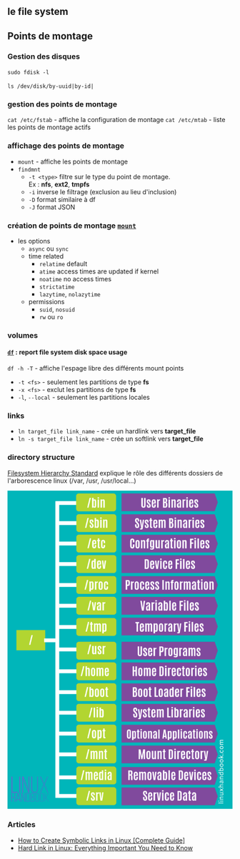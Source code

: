 ## le file system


## Points de montage

### Gestion des disques
`sudo fdisk -l`

`ls /dev/disk/by-uuid|by-id|`

### gestion des points de montage

`cat /etc/fstab` - affiche la configuration de montage
`cat /etc/mtab` - liste les points de montage actifs

### affichage des points de montage
- `mount` - affiche les points de montage
- `findmnt`
  - `-t <type>` filtre sur le type du point de montage.  
    Ex : **nfs**, **ext2**, **tmpfs**
  - `-i` inverse le filtrage (exclusion au lieu d'inclusion)
  - `-D` format similaire à df 
  - `-J` format JSON

### création de points de montage [`mount`](http://manpages.ubuntu.com/manpages/xenial/man8/mount.8.html)
- les options
  - `async` ou `sync`
  - time related 
    - `relatime` default
    - `atime` access times are updated if kernel 
    - `noatime` no access times
    - `strictatime`
    - `lazytime`, `nolazytime`
  - permissions
    - `suid`, `nosuid`
    - `rw` ou `ro`


### volumes

#### [`df`](https://linux.die.net/man/1/df) : report file system disk space usage

`df -h -T` - affiche l'espage libre des différents mount points

- `-t <fs>` - seulement les partitions de type **fs**
- `-x <fs>` - exclut les partitions de type **fs**
- `-l`, `--local` - seulement les partitions locales

### links

- `ln target_file link_name` - crée un hardlink vers **target_file**
- `ln -s target_file link_name` - crée un softlink vers **target_file**

### directory structure

[Filesystem Hierarchy Standard](http://www.pathname.com/fhs/pub/fhs-2.3.html) explique le rôle
des différents dossiers de l'arborescence linux (/var, /usr, /usr/local...)

![Linux directories](linux-system-directoies-poster-724x1024.png)

### Articles

- [How to Create Symbolic Links in Linux [Complete Guide]](https://linuxhandbook.com/symbolic-link-linux/)
- [Hard Link in Linux: Everything Important You Need to Know](https://linuxhandbook.com/hard-link/?utm_source=newsletter&utm_medium=email&utm_campaign=linux_directory_structure_free_df_and_sort_commands_example_hard_and_soft_links_and_more&utm_term=2019-07-28)
